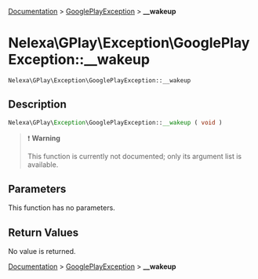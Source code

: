 [Documentation](../../README.md) > [GooglePlayException](README.md) > **__wakeup**

# Nelexa\GPlay\Exception\GooglePlayException::__wakeup
`Nelexa\GPlay\Exception\GooglePlayException::__wakeup`

## Description
```php
Nelexa\GPlay\Exception\GooglePlayException::__wakeup ( void )
```

> :heavy_exclamation_mark: **Warning**
>
> This function is currently not documented; only its argument list is available. 


## Parameters
This function has no parameters.

## Return Values
No value is returned.

[Documentation](../../README.md) > [GooglePlayException](README.md) > **__wakeup**
